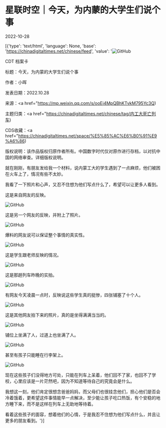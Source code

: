 # 星联时空｜今天，为内蒙的大学生们说个事

2022-10-28

[{'type': 'text/html', 'language': None, 'base': 'https://chinadigitaltimes.net/chinese/feed', 'value': '![GitHub](https://chinadigitaltimes.net/chinese/files/2022/10/nmg-768x512.jpg)

CDT 档案卡

标题：今天，为内蒙的大学生们说个事

作者：小晖

发表日期：2022.10.28

来源：<a href="https://mp.weixin.qq.com/s/ooEj4MpQBhKTvkM795Yc3Q)

主题归类：<a href="https://chinadigitaltimes.net/chinese/tag/内工大死亡列车)

CDS收藏：<a href="https://chinadigitaltimes.net/space/%E5%85%AC%E6%B0%91%E9%A6%86)

版权说明：该作品版权归原作者所有。中国数字时代仅对原作进行存档，以对抗中国的网络审查。详细版权说明。





就在刚刚，有朋友发给我一个材料，说内蒙工大的学生遇到了一点麻烦，他们被困在火车上了，情况有些不太妙。

我看了一下照片和心声，又忍不住想为他们写点什么了，希望可以让更多人看到。

这是来自网友的反映。

![GitHub](https://chinadigitaltimes.net/chinese/files/2022/10/post-688982-635b9e99ace2f.png)

这是另一个网友的反映，并附上了照片。

![GitHub](https://chinadigitaltimes.net/chinese/files/2022/10/post-688982-635b9e9cd038e.png)

爆料的网友说可以保证整个事情的真实性。

![GitHub](https://chinadigitaltimes.net/chinese/files/2022/10/post-688982-635b9ea032424.png)

这是学生跟老师反映的情况。

![GitHub](https://chinadigitaltimes.net/chinese/files/2022/10/post-688982-635b9ea30038e.png)

这是那趟列车昨晚的实拍。

![GitHub](https://chinadigitaltimes.net/chinese/files/2022/10/post-688982-635b9ea65641e.png)

有网友今天凌晨一点时，反映说这些学生真的挺惨，四张铺塞了十个人。

![GitHub](https://chinadigitaltimes.net/chinese/files/2022/10/post-688982-635b9f54db48a.png)

这是其他网友拍下来的照片，真的是坐得满满当当的。

![GitHub](https://chinadigitaltimes.net/chinese/files/2022/10/post-688982-635b9f5905b4a.png)

铺位上坐满了人，过道上也坐满了人。

![GitHub](https://chinadigitaltimes.net/chinese/files/2022/10/post-688982-635b9f5c2b7d1.png)

甚至有孩子只能睡在行李架上。

![GitHub](https://chinadigitaltimes.net/chinese/files/2022/10/post-688982-635b9f5fc930f.png)

现在这些孩子们没得地方可处，只能在列车上呆着，他们回不了家，也回不了学校，心里应该是一片茫然吧，因为不知道等待自己的究竟会是什么。

我想这一刻，他们肯定很想念爸爸妈妈，而父母们也很挂念他们，担心他们是否会冷着饿着，更希望这件事情能早一点解决，至少能让孩子吃口热饭，有个安稳的地方睡下来，而不是这样在列车上无助地等待着。

看着这些孩子的面容，想着他们的心情，于是我忍不住想为他们写点什么，并且让更多的朋友看到。'}]